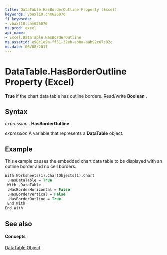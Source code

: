 ```yaml
---
title: DataTable.HasBorderOutline Property (Excel)
keywords: vbaxl10.chm626076
f1_keywords:
- vbaxl10.chm626076
ms.prod: excel
api_name:
- Excel.DataTable.HasBorderOutline
ms.assetid: e98c1e9a-ff51-32eb-ab8a-aab92c07c82c
ms.date: 06/08/2017
---
```



# DataTable.HasBorderOutline Property (Excel)

 **True** if the chart data table has outline borders. Read/write **Boolean** .


## Syntax

 _expression_ . **HasBorderOutline**

 _expression_ A variable that represents a **DataTable** object.


## Example

This example causes the embedded chart data table to be displayed with an outline border and no cell borders.


```vb
With Worksheets(1).ChartObjects(1).Chart 
 .HasDataTable = True 
 With .DataTable 
 .HasBorderHorizontal = False 
 .HasBorderVertical = False 
 .HasBorderOutline = True 
 End With 
End With
```


## See also


#### Concepts


[DataTable Object](Excel.DataTable(objec).md)

